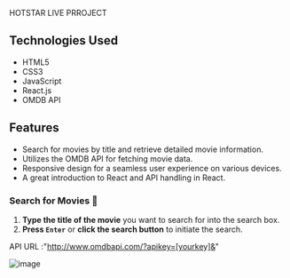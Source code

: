 HOTSTAR LIVE PRROJECT

## Technologies Used

- HTML5
- CSS3
- JavaScript
- React.js
- OMDB API

## Features

- Search for movies by title and retrieve detailed movie information.
- Utilizes the OMDB API for fetching movie data.
- Responsive design for a seamless user experience on various devices.
- A great introduction to React and API handling in React.


### Search for Movies 🎥

1. **Type the title of the movie** you want to search for into the search box.
2. **Press `Enter`** or **click the search button** to initiate the search.


API URL :"http://www.omdbapi.com/?apikey=[yourkey]&"

![image](https://github.com/user-attachments/assets/cdc46fd6-5cfd-4439-83bc-fc6f1118c7a5)

